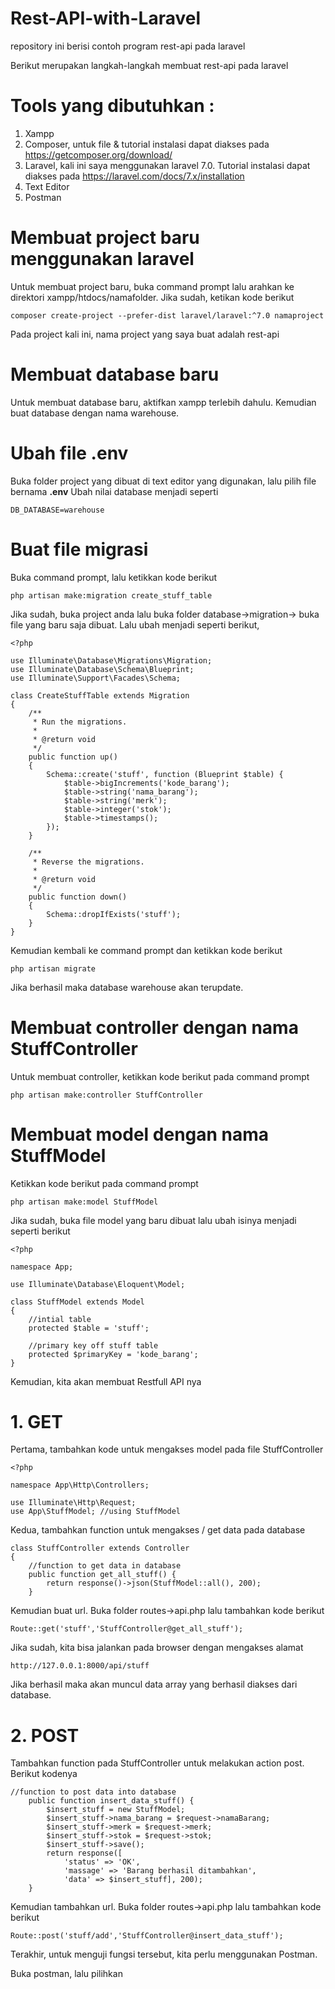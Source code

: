# Rest-API-with-Laravel
repository ini berisi contoh program rest-api pada laravel

Berikut merupakan langkah-langkah membuat rest-api pada laravel

# Tools yang dibutuhkan :
1. Xampp
2. Composer, untuk file & tutorial instalasi dapat diakses pada https://getcomposer.org/download/
3. Laravel, kali ini saya menggunakan laravel 7.0. Tutorial instalasi dapat diakses pada https://laravel.com/docs/7.x/installation
4. Text Editor
5. Postman

# Membuat project baru menggunakan laravel
Untuk membuat project baru, buka command prompt lalu arahkan ke direktori xampp/htdocs/namafolder.
Jika sudah, ketikan kode berikut 
```
composer create-project --prefer-dist laravel/laravel:^7.0 namaproject
```
Pada project kali ini, nama project yang saya buat adalah rest-api

# Membuat database baru
Untuk membuat database baru, aktifkan xampp terlebih dahulu. Kemudian buat database dengan nama warehouse.

# Ubah file .env
Buka folder project yang dibuat di text editor yang digunakan, lalu pilih file bernama <b>.env</b> 
Ubah nilai database menjadi seperti
```
DB_DATABASE=warehouse
```

# Buat file migrasi
Buka command prompt, lalu ketikkan kode berikut
```
php artisan make:migration create_stuff_table
```

Jika sudah, buka project anda lalu buka folder database->migration-> buka file yang baru saja dibuat. Lalu ubah menjadi seperti berikut,
```
<?php

use Illuminate\Database\Migrations\Migration;
use Illuminate\Database\Schema\Blueprint;
use Illuminate\Support\Facades\Schema;

class CreateStuffTable extends Migration
{
    /**
     * Run the migrations.
     *
     * @return void
     */
    public function up()
    {
        Schema::create('stuff', function (Blueprint $table) {
            $table->bigIncrements('kode_barang');
            $table->string('nama_barang');
            $table->string('merk');
            $table->integer('stok');
            $table->timestamps();
        });
    }

    /**
     * Reverse the migrations.
     *
     * @return void
     */
    public function down()
    {
        Schema::dropIfExists('stuff');
    }
}
```

Kemudian kembali ke command prompt dan ketikkan kode berikut 
```
php artisan migrate
```
Jika berhasil maka database warehouse akan terupdate.

# Membuat controller dengan nama StuffController
Untuk membuat controller, ketikkan kode berikut pada command prompt
```
php artisan make:controller StuffController
```

# Membuat model dengan nama StuffModel
Ketikkan kode berikut pada command prompt
```
php artisan make:model StuffModel
```
Jika sudah, buka file model yang baru dibuat lalu ubah isinya menjadi seperti berikut
```
<?php

namespace App;

use Illuminate\Database\Eloquent\Model;

class StuffModel extends Model
{
    //intial table
    protected $table = 'stuff';

    //primary key off stuff table
    protected $primaryKey = 'kode_barang';
}
```

Kemudian, kita akan membuat Restfull API nya

# 1. GET
Pertama, tambahkan kode untuk mengakses model pada file StuffController
```
<?php

namespace App\Http\Controllers;

use Illuminate\Http\Request;
use App\StuffModel; //using StuffModel
```

Kedua, tambahkan function untuk mengakses / get data pada database
```
class StuffController extends Controller
{
    //function to get data in database
    public function get_all_stuff() {
    	return response()->json(StuffModel::all(), 200);
    }
```

Kemudian buat url. Buka folder routes->api.php lalu tambahkan kode berikut
```
Route::get('stuff','StuffController@get_all_stuff');
```

Jika sudah, kita bisa jalankan pada browser dengan mengakses alamat
```
http://127.0.0.1:8000/api/stuff
```

Jika berhasil maka akan muncul data array yang berhasil diakses dari database.

# 2. POST
Tambahkan function pada StuffController untuk melakukan action post. Berikut kodenya
```
//function to post data into database
    public function insert_data_stuff() {
    	$insert_stuff = new StuffModel;
    	$insert_stuff->nama_barang = $request->namaBarang;
    	$insert_stuff->merk = $request->merk;
    	$insert_stuff->stok = $request->stok;
    	$insert_stuff->save();
    	return response([
    		'status' => 'OK',
    		'massage' => 'Barang berhasil ditambahkan',
    		'data' => $insert_stuff], 200);
    }
```

Kemudian tambahkan url. Buka folder routes->api.php lalu tambahkan kode berikut
```
Route::post('stuff/add','StuffController@insert_data_stuff');
```

Terakhir, untuk menguji fungsi tersebut, kita perlu menggunakan Postman.

Buka postman, lalu pilihkan
